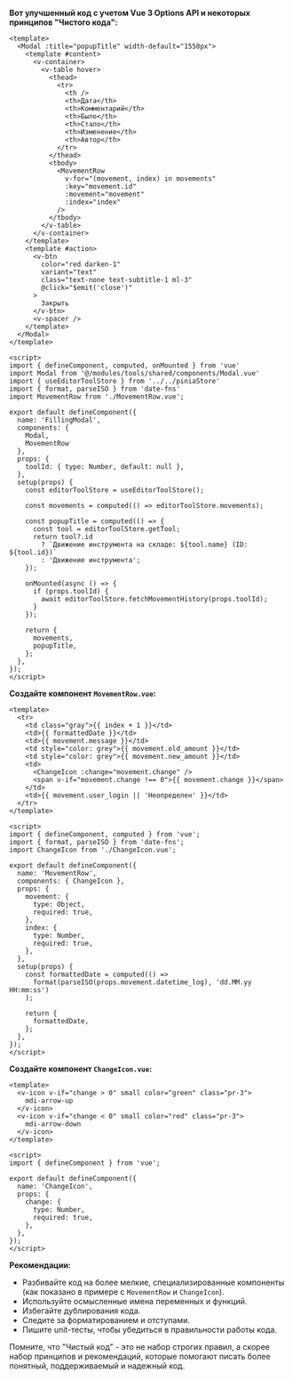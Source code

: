 
**Вот улучшенный код с учетом Vue 3 Options API и некоторых принципов "Чистого кода":**

```vue
<template>
  <Modal :title="popupTitle" width-default="1550px">
    <template #content>
      <v-container>
        <v-table hover>
          <thead>
            <tr>
              <th />
              <th>Дата</th>
              <th>Комментарий</th>
              <th>Было</th>
              <th>Стало</th>
              <th>Изменение</th>
              <th>Автор</th>
            </tr>
          </thead>
          <tbody>
            <MovementRow 
              v-for="(movement, index) in movements" 
              :key="movement.id" 
              :movement="movement"
              :index="index" 
            />
          </tbody>
        </v-table>
      </v-container>
    </template>
    <template #action>
      <v-btn
        color="red darken-1"
        variant="text"
        class="text-none text-subtitle-1 ml-3"
        @click="$emit('close')" 
      >
        Закрыть
      </v-btn>
      <v-spacer />
    </template>
  </Modal>
</template>

<script>
import { defineComponent, computed, onMounted } from 'vue'
import Modal from '@/modules/tools/shared/components/Modal.vue'
import { useEditorToolStore } from '../../piniaStore'
import { format, parseISO } from 'date-fns'
import MovementRow from './MovementRow.vue'; 

export default defineComponent({
  name: 'FillingModal',
  components: { 
    Modal,
    MovementRow 
  },
  props: {
    toolId: { type: Number, default: null },
  },
  setup(props) {
    const editorToolStore = useEditorToolStore();

    const movements = computed(() => editorToolStore.movements);

    const popupTitle = computed(() => {
      const tool = editorToolStore.getTool;
      return tool?.id 
        ? `Движение инструмента на складе: ${tool.name} (ID: ${tool.id})`
        : 'Движение инструмента';
    });

    onMounted(async () => {
      if (props.toolId) {
        await editorToolStore.fetchMovementHistory(props.toolId);
      }
    });

    return {
      movements,
      popupTitle,
    };
  },
});
</script>
```

**Создайте компонент `MovementRow.vue`:**
```vue
<template>
  <tr>
    <td class="gray">{{ index + 1 }}</td>
    <td>{{ formattedDate }}</td>
    <td>{{ movement.message }}</td>
    <td style="color: grey">{{ movement.old_amount }}</td>
    <td style="color: grey">{{ movement.new_amount }}</td>
    <td>
      <ChangeIcon :change="movement.change" />
      <span v-if="movement.change !== 0">{{ movement.change }}</span>
    </td>
    <td>{{ movement.user_login || 'Неопределен' }}</td>
  </tr>
</template>

<script>
import { defineComponent, computed } from 'vue';
import { format, parseISO } from 'date-fns';
import ChangeIcon from './ChangeIcon.vue'; 

export default defineComponent({
  name: 'MovementRow',
  components: { ChangeIcon }, 
  props: {
    movement: {
      type: Object,
      required: true,
    },
    index: {
      type: Number,
      required: true,
    },
  },
  setup(props) {
    const formattedDate = computed(() => 
      format(parseISO(props.movement.datetime_log), 'dd.MM.yy HH:mm:ss')
    );

    return {
      formattedDate,
    };
  },
});
</script>
```

**Создайте компонент `ChangeIcon.vue`:**
```vue
<template>
  <v-icon v-if="change > 0" small color="green" class="pr-3">
    mdi-arrow-up
  </v-icon>
  <v-icon v-if="change < 0" small color="red" class="pr-3">
    mdi-arrow-down
  </v-icon>
</template>

<script>
import { defineComponent } from 'vue';

export default defineComponent({
  name: 'ChangeIcon',
  props: {
    change: {
      type: Number,
      required: true,
    },
  },
});
</script>

```

**Рекомендации:**

- Разбивайте код на более мелкие, специализированные компоненты (как показано в примере с `MovementRow` и `ChangeIcon`).
- Используйте осмысленные имена переменных и функций.
- Избегайте дублирования кода.
- Следите за форматированием и отступами.
- Пишите unit-тесты, чтобы убедиться в правильности работы кода.

Помните, что "Чистый код" - это не набор строгих правил, а скорее набор принципов и рекомендаций, которые помогают писать более понятный, поддерживаемый и надежный код.
